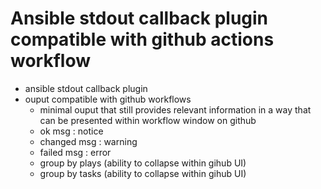 # Ansible stdout callback plugin compatible with github actions workflow

- ansible stdout callback plugin
- ouput compatible with github workflows
  - minimal ouput that still provides relevant information in a way that can be presented within workflow window on github
  - ok msg : notice
  - changed msg : warning
  - failed msg : error
  - group by plays (ability to collapse within gihub UI)
  - group by tasks (ability to collapse within gihub UI)